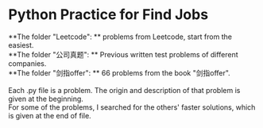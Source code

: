 # Python Practice for Find Jobs<br />
**The folder "Leetcode": ** problems from Leetcode, start from the easiest. <br />
**The folder "公司真题": ** Previous written test problems of different companies. <br />
**The folder "剑指offer": ** 66 problems from the book "剑指offer". <br />
<br />
Each .py file is a problem. The origin and description of that problem is given at the beginning. <br />
For some of the problems, I searched for the others' faster solutions, which is given at the end of file.
